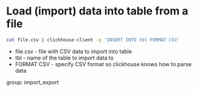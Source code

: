 # Load (import) data into table from a file

```bash
cat file.csv | clickhouse-client -q 'INSERT INTO tbl FORMAT CSV'
```

- file.csv - file with CSV data to import into table
- tbl - name of the table to import data to
- FORMAT CSV - specify CSV format so clickhouse knows how to parse data

group: import_export
